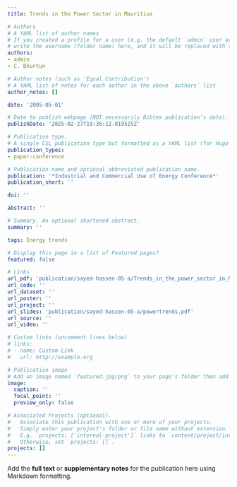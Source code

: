 ```yaml
---
title: Trends in the Power Sector in Mauritius

# Authors
# A YAML list of author names
# If you created a profile for a user (e.g. the default `admin` user at `content/authors/admin/`), 
# write the username (folder name) here, and it will be replaced with their full name and linked to their profile.
authors:
- admin
- C. Bhurtun

# Author notes (such as 'Equal Contribution')
# A YAML list of notes for each author in the above `authors` list
author_notes: []

date: '2005-05-01'

# Date to publish webpage (NOT necessarily Bibtex publication's date).
publishDate: '2025-02-27T19:36:12.819525Z'

# Publication type.
# A single CSL publication type but formatted as a YAML list (for Hugo requirements).
publication_types:
- paper-conference

# Publication name and optional abbreviated publication name.
publication: '*Industrial and Commercial Use of Energy Conference*'
publication_short: ''

doi: ''

abstract: ''

# Summary. An optional shortened abstract.
summary: ''

tags: Energy trends

# Display this page in a list of Featured pages?
featured: false

# Links
url_pdf: 'publication/sayed-hassen-05-a/Trends_in_the_power_sector_in_Mauritius_SayedHassen05.pdf'
url_code: ''
url_dataset: ''
url_poster: ''
url_project: ''
url_slides: 'publication/sayed-hassen-05-a/powertrends.pdf'
url_source: ''
url_video: ''

# Custom links (uncomment lines below)
# links:
# - name: Custom Link
#   url: http://example.org

# Publication image
# Add an image named `featured.jpg/png` to your page's folder then add a caption below.
image:
  caption: ''
  focal_point: ''
  preview_only: false

# Associated Projects (optional).
#   Associate this publication with one or more of your projects.
#   Simply enter your project's folder or file name without extension.
#   E.g. `projects: ['internal-project']` links to `content/project/internal-project/index.md`.
#   Otherwise, set `projects: []`.
projects: []
---
```


Add the **full text** or **supplementary notes** for the publication here using Markdown formatting.
